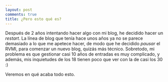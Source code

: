 ```yaml
---
layout: post
comments: true
title: ¿Pero esto qué es?
---
```


Después de 2 años intentando hacer algo con mi blog, he decidido hacer un _restart_. La línea de blog que tenía hace unos años ya no se parece demasiado a lo que me apetece hacer, de modo que he decidido _pausar_ el RVMI, para comenzar un nuevo blog, quizás más técnico. Sobretodo, mi problema es que gestionar casi 10 años de entradas es muy complicado, y además, mis inquietudes de los 18 tienen poco que ver con la de casi los 30 :)

Veremos en qué acaba todo esto.
